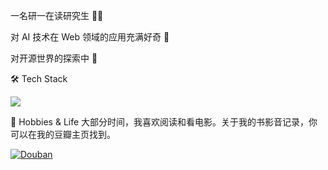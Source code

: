 
一名研一在读研究生 👨‍🎓

对 AI 技术在 Web 领域的应用充满好奇 🤖

对开源世界的探索中 👀





🛠  Tech Stack
<p>
<a href="https://skillicons.dev">
<img src="https://skillicons.dev/icons?i=js,ts,react,nodejs,git,vscode" />
</a>
</p>

🌱 Hobbies & Life
 大部分时间，我喜欢阅读和看电影。关于我的书影音记录，你可以在我的豆瓣主页找到。

<p>
<a href="[https://www.douban.com/people/228417788/](https://www.douban.com/people/228417788/?_i=7229947tjEQ1T2)" target="_blank">
  <img src="https://img.shields.io/badge/豆瓣-Douban-007722?style=for-the-badge&logo=douban&logoColor=white" alt="Douban">
</a>
</p>
